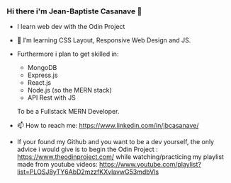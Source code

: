### Hi there i'm Jean-Baptiste Casanave 👋

- I learn web dev with the Odin Project
- 🌱 I’m learning CSS Layout, Responsive Web Design and JS. 
- Furthermore i plan to get skilled in:
  - MongoDB
  - Express.js
  - React.js
  - Node.js (so the MERN stack)
  - API Rest with JS
  
  To be a Fullstack MERN Developer.
  
- 📫 How to reach me: https://www.linkedin.com/in/jbcasanave/

- If your found my Github and you want to be a dev yourself, the only advice i would give is to begin the Odin Project : https://www.theodinproject.com/
  while watching/practicing my playlist made from youtube videos: https://www.youtube.com/playlist?list=PLOSJ8yTY6AbD2mzzfKXvlavwG53mdbVls
